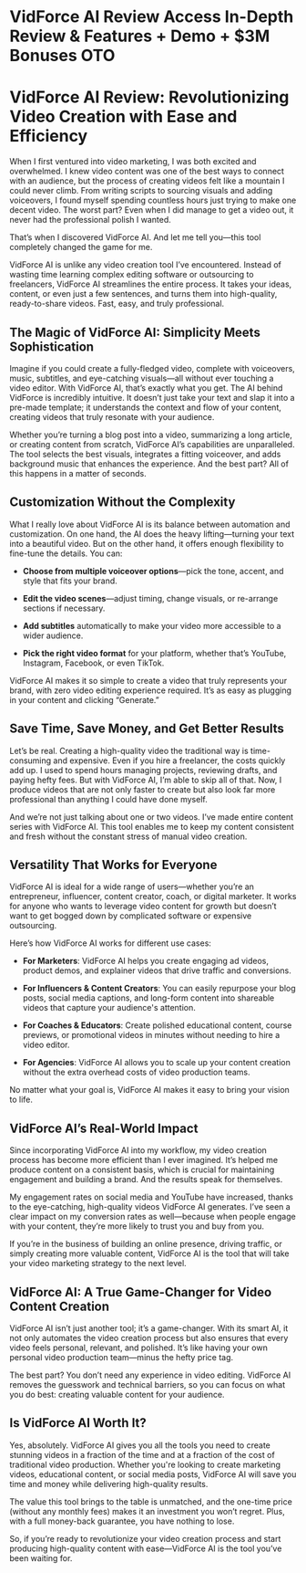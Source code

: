 # VidForce AI Review Access In-Depth Review & Features + Demo + $3M Bonuses OTO
<h1 class="" data-start="239" data-end="316">VidForce AI Review: Revolutionizing Video Creation with Ease and Efficiency</h1>
<p class="" data-start="318" data-end="797">When I first ventured into video marketing, I was both excited and overwhelmed. I knew video content was one of the best ways to connect with an audience, but the process of creating videos felt like a mountain I could never climb. From writing scripts to sourcing visuals and adding voiceovers, I found myself spending countless hours just trying to make one decent video. The worst part? Even when I did manage to get a video out, it never had the professional polish I wanted.</p>
<p class="" data-start="799" data-end="902">That’s when I discovered VidForce AI. And let me tell you—this tool completely changed the game for me.</p>
<p class="" data-start="904" data-end="1253">VidForce AI is unlike any video creation tool I’ve encountered. Instead of wasting time learning complex editing software or outsourcing to freelancers, VidForce AI streamlines the entire process. It takes your ideas, content, or even just a few sentences, and turns them into high-quality, ready-to-share videos. Fast, easy, and truly professional.</p>

<h2 class="" data-start="1255" data-end="1315">The Magic of VidForce AI: Simplicity Meets Sophistication</h2>
<p class="" data-start="1317" data-end="1751">Imagine if you could create a fully-fledged video, complete with voiceovers, music, subtitles, and eye-catching visuals—all without ever touching a video editor. With VidForce AI, that’s exactly what you get. The AI behind VidForce is incredibly intuitive. It doesn’t just take your text and slap it into a pre-made template; it understands the context and flow of your content, creating videos that truly resonate with your audience.</p>
<p class="" data-start="1753" data-end="2094">Whether you’re turning a blog post into a video, summarizing a long article, or creating content from scratch, VidForce AI’s capabilities are unparalleled. The tool selects the best visuals, integrates a fitting voiceover, and adds background music that enhances the experience. And the best part? All of this happens in a matter of seconds.</p>

<h2 class="" data-start="2096" data-end="2135">Customization Without the Complexity</h2>
<p class="" data-start="2137" data-end="2398">What I really love about VidForce AI is its balance between automation and customization. On one hand, the AI does the heavy lifting—turning your text into a beautiful video. But on the other hand, it offers enough flexibility to fine-tune the details. You can:</p>

<ul data-start="2400" data-end="2799">
 	<li class="" data-start="2400" data-end="2499">
<p class="" data-start="2402" data-end="2499"><strong data-start="2402" data-end="2444">Choose from multiple voiceover options</strong>—pick the tone, accent, and style that fits your brand.</p>
</li>
 	<li class="" data-start="2500" data-end="2595">
<p class="" data-start="2502" data-end="2595"><strong data-start="2502" data-end="2527">Edit the video scenes</strong>—adjust timing, change visuals, or re-arrange sections if necessary.</p>
</li>
 	<li class="" data-start="2596" data-end="2685">
<p class="" data-start="2598" data-end="2685"><strong data-start="2598" data-end="2615">Add subtitles</strong> automatically to make your video more accessible to a wider audience.</p>
</li>
 	<li class="" data-start="2686" data-end="2799">
<p class="" data-start="2688" data-end="2799"><strong data-start="2688" data-end="2719">Pick the right video format</strong> for your platform, whether that’s YouTube, Instagram, Facebook, or even TikTok.</p>
</li>
</ul>
<p class="" data-start="2801" data-end="2994">VidForce AI makes it so simple to create a video that truly represents your brand, with zero video editing experience required. It’s as easy as plugging in your content and clicking “Generate.”</p>

<h2 class="" data-start="2996" data-end="3044">Save Time, Save Money, and Get Better Results</h2>
<p class="" data-start="3046" data-end="3467">Let’s be real. Creating a high-quality video the traditional way is time-consuming and expensive. Even if you hire a freelancer, the costs quickly add up. I used to spend hours managing projects, reviewing drafts, and paying hefty fees. But with VidForce AI, I’m able to skip all of that. Now, I produce videos that are not only faster to create but also look far more professional than anything I could have done myself.</p>
<p class="" data-start="3469" data-end="3685">And we’re not just talking about one or two videos. I’ve made entire content series with VidForce AI. This tool enables me to keep my content consistent and fresh without the constant stress of manual video creation.</p>

<h2 class="" data-start="3687" data-end="3725">Versatility That Works for Everyone</h2>
<p class="" data-start="3727" data-end="4015">VidForce AI is ideal for a wide range of users—whether you’re an entrepreneur, influencer, content creator, coach, or digital marketer. It works for anyone who wants to leverage video content for growth but doesn’t want to get bogged down by complicated software or expensive outsourcing.</p>
<p class="" data-start="4017" data-end="4070">Here’s how VidForce AI works for different use cases:</p>

<ul data-start="4072" data-end="4699">
 	<li class="" data-start="4072" data-end="4213">
<p class="" data-start="4074" data-end="4213"><strong data-start="4074" data-end="4091">For Marketers</strong>: VidForce AI helps you create engaging ad videos, product demos, and explainer videos that drive traffic and conversions.</p>
</li>
 	<li class="" data-start="4214" data-end="4404">
<p class="" data-start="4216" data-end="4404"><strong data-start="4216" data-end="4254">For Influencers &amp; Content Creators</strong>: You can easily repurpose your blog posts, social media captions, and long-form content into shareable videos that capture your audience's attention.</p>
</li>
 	<li class="" data-start="4405" data-end="4562">
<p class="" data-start="4407" data-end="4562"><strong data-start="4407" data-end="4434">For Coaches &amp; Educators</strong>: Create polished educational content, course previews, or promotional videos in minutes without needing to hire a video editor.</p>
</li>
 	<li class="" data-start="4563" data-end="4699">
<p class="" data-start="4565" data-end="4699"><strong data-start="4565" data-end="4581">For Agencies</strong>: VidForce AI allows you to scale up your content creation without the extra overhead costs of video production teams.</p>
</li>
</ul>
<p class="" data-start="4701" data-end="4785">No matter what your goal is, VidForce AI makes it easy to bring your vision to life.</p>

<h2 class="" data-start="4787" data-end="4821">VidForce AI’s Real-World Impact</h2>
<p class="" data-start="4823" data-end="5104">Since incorporating VidForce AI into my workflow, my video creation process has become more efficient than I ever imagined. It’s helped me produce content on a consistent basis, which is crucial for maintaining engagement and building a brand. And the results speak for themselves.</p>
<p class="" data-start="5106" data-end="5393">My engagement rates on social media and YouTube have increased, thanks to the eye-catching, high-quality videos VidForce AI generates. I’ve seen a clear impact on my conversion rates as well—because when people engage with your content, they’re more likely to trust you and buy from you.</p>
<p class="" data-start="5395" data-end="5599">If you’re in the business of building an online presence, driving traffic, or simply creating more valuable content, VidForce AI is the tool that will take your video marketing strategy to the next level.</p>

<h2 class="" data-start="5601" data-end="5663">VidForce AI: A True Game-Changer for Video Content Creation</h2>
<p class="" data-start="5665" data-end="5948">VidForce AI isn’t just another tool; it’s a game-changer. With its smart AI, it not only automates the video creation process but also ensures that every video feels personal, relevant, and polished. It’s like having your own personal video production team—minus the hefty price tag.</p>
<p class="" data-start="5950" data-end="6153">The best part? You don’t need any experience in video editing. VidForce AI removes the guesswork and technical barriers, so you can focus on what you do best: creating valuable content for your audience.</p>

<h2 class="" data-start="6155" data-end="6182">Is VidForce AI Worth It?</h2>
<p class="" data-start="6184" data-end="6535">Yes, absolutely. VidForce AI gives you all the tools you need to create stunning videos in a fraction of the time and at a fraction of the cost of traditional video production. Whether you're looking to create marketing videos, educational content, or social media posts, VidForce AI will save you time and money while delivering high-quality results.</p>
<p class="" data-start="6537" data-end="6747">The value this tool brings to the table is unmatched, and the one-time price (without any monthly fees) makes it an investment you won’t regret. Plus, with a full money-back guarantee, you have nothing to lose.</p>
<p class="" data-start="6749" data-end="6913">So, if you’re ready to revolutionize your video creation process and start producing high-quality content with ease—VidForce AI is the tool you’ve been waiting for.</p>
